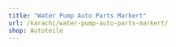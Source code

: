 ```yaml
---
title: "Water Pump Auto Parts Markert"
url: /karachi/water-pump-auto-parts-markert/
shop: Autoteile
---
```

